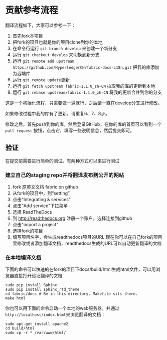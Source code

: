 # 贡献参考流程

翻译流程如下，大家可以参考一下：

1. 首先fork本项目
2. 把fork的项目也就是你的项目clone到你的本地
3. 在命令行运行 `git branch develop` 来创建一个新分支
4. 运行 `git checkout develop` 来切换到新分支
5. 运行 `git remote add upstream https://github.com/HyperledgerCN/fabric-docs-i18n.git` 把我的库添加为远端库
6. 运行 `git remote update`更新
7. 运行 `git fetch upstream fabric-1.1.0_zh-CN` 拉取我的库的更新到本地
8. 运行 `git rebase upstream/fabric-1.1.0_zh-CN` 将我的更新合并到你的分支

这是一个初始化流程，只需要做一遍就行，之后请一直在develop分支进行修改。

如果修改过程中我的库有了更新，请重复6、7、8步。

修改之后，首先push到你的库，然后登录GitHub，在你的库的首页可以看到一个 `pull request` 按钮，点击它，填写一些说明信息，然后提交即可。

## 验证

在提交前需要进行简单的测试。有两种方式可以来进行测试

### 建立自己的staging repo并将翻译发布到公开的网站

1. fork 原英文文档 fabric on github
2. 从fork的项目中，到“setting”
3. 点击"Integrating & services"
4. 点击“Add service"下拉菜单
5. 选择 ReadTheDocs
6. 到 http://readthedocs.org 注册一个账户。选择连接到github
7. 点击"import a project"
8. 选择fork的项目
9. 填写项目名字，会生成readthedocs项目的URL
现在你可以在自己fork的项目里修改或者添加翻译文档，readthedocs生成的URL可以自动更新翻译的文档

### 在本地编译文档
下面的命令可以快速的在fork的项目下docs/build/html生成html文件，可以用浏览器直接打开验证翻译的文档

```
sudo pip install Sphinx
sudo pip install sphinx_rtd_theme
cd fabric/docs # Be in this directory. Makefile sits there.
make html
```
你也可以用下面的命令启动一个本地的web服务器，并通过`http://localhost/index.html`来浏览翻译的文档：

```
sudo apt-get install apache2
cd build/html
sudo cp -r * /var/www/html/
```

